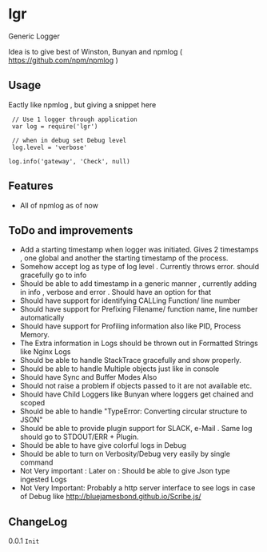 # lgr
Generic Logger

Idea is to give best of Winston, Bunyan and npmlog ( https://github.com/npm/npmlog )

## Usage
Eactly like npmlog , but giving a snippet here
```
 // Use 1 logger through application
 var log = require('lgr')

 // when in debug set Debug level 
 log.level = 'verbose'

log.info('gateway', 'Check', null)
```

## Features
- All of npmlog as of now


## ToDo and improvements

- Add a starting timestamp when logger was initiated. Gives 2 timestamps , one global and another the starting timestamp of the process.
- Somehow accept log as type of log level . Currently throws error. should gracefully go to info
- Should be able to add timestamp in a generic manner , currently adding in info , verbose and error . Should have an option for that
- Should have support for identifying CALLing Function/ line number
- Should have support for Prefixing Filename/ function name, line number automatically
- Should have support for Profiling information also like PID, Process Memory.
- The Extra information in Logs should be thrown out in Formatted Strings like Nginx Logs
- Should be able to handle StackTrace gracefully and show properly.
- Should be able to handle Multiple objects just like in console
- Should have Sync and Buffer Modes Also
- Should not raise a problem if objects passed to it are not available etc. 
- Should have Child Loggers like Bunyan where loggers get chained and scoped
- Should be able to handle "TypeError: Converting circular structure to JSON"
- Should be able to provide plugin support for SLACK, e-Mail . Same log should go to STDOUT/ERR + Plugin.
- Should be able to have give colorful logs in Debug
- Should be able to turn on Verbosity/Debug very easily by single command
- Not Very important : Later on : Should be able to give Json type ingested Logs
- Not Very Important: Probably a http server interface to see logs in case of Debug like http://bluejamesbond.github.io/Scribe.js/

## ChangeLog
0.0.1 
``` Init ```

